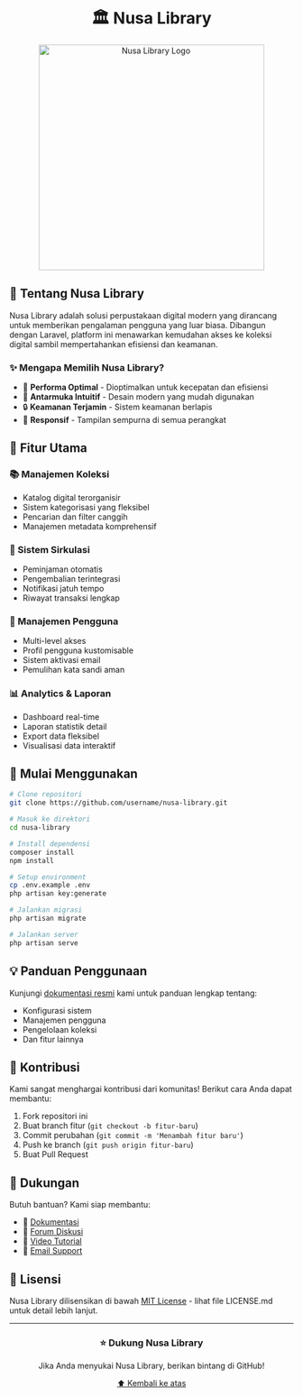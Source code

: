 <div align="center">
  
# 🏛️ Nusa Library

<p align="center">
  <img src="https://files.oaiusercontent.com/file-siMytq6V7xX4Nnf6x2C15MKH?se=2024-11-25T03%3A10%3A50Z&sp=r&sv=2024-08-04&sr=b&rscc=max-age%3D604800%2C%20immutable%2C%20private&rscd=attachment%3B%20filename%3D9a1112ed-0afb-4359-a60f-95da3a07bb21.webp&sig=vQALqxzjNnAost5iRgrw28MI/3QL9o%2BZniij1QT20ac%3D" width="400" alt="Nusa Library Logo">
</p>

</div>

## 🌟 Tentang Nusa Library

Nusa Library adalah solusi perpustakaan digital modern yang dirancang untuk memberikan pengalaman pengguna yang luar biasa. Dibangun dengan Laravel, platform ini menawarkan kemudahan akses ke koleksi digital sambil mempertahankan efisiensi dan keamanan.

### ✨ Mengapa Memilih Nusa Library?

- 🚀 **Performa Optimal** - Dioptimalkan untuk kecepatan dan efisiensi
- 🎯 **Antarmuka Intuitif** - Desain modern yang mudah digunakan
- 🔒 **Keamanan Terjamin** - Sistem keamanan berlapis
- 📱 **Responsif** - Tampilan sempurna di semua perangkat

## 🎯 Fitur Utama

### 📚 Manajemen Koleksi
- Katalog digital terorganisir
- Sistem kategorisasi yang fleksibel
- Pencarian dan filter canggih
- Manajemen metadata komprehensif

### 🔄 Sistem Sirkulasi
- Peminjaman otomatis
- Pengembalian terintegrasi
- Notifikasi jatuh tempo
- Riwayat transaksi lengkap

### 👥 Manajemen Pengguna
- Multi-level akses
- Profil pengguna kustomisable
- Sistem aktivasi email
- Pemulihan kata sandi aman

### 📊 Analytics & Laporan
- Dashboard real-time
- Laporan statistik detail
- Export data fleksibel
- Visualisasi data interaktif

## 🚀 Mulai Menggunakan

```bash
# Clone repositori
git clone https://github.com/username/nusa-library.git

# Masuk ke direktori
cd nusa-library

# Install dependensi
composer install
npm install

# Setup environment
cp .env.example .env
php artisan key:generate

# Jalankan migrasi
php artisan migrate

# Jalankan server
php artisan serve
```

## 💡 Panduan Penggunaan

Kunjungi [dokumentasi resmi](https://example.com/docs) kami untuk panduan lengkap tentang:
- Konfigurasi sistem
- Manajemen pengguna
- Pengelolaan koleksi
- Dan fitur lainnya

## 🤝 Kontribusi

Kami sangat menghargai kontribusi dari komunitas! Berikut cara Anda dapat membantu:

1. Fork repositori ini
2. Buat branch fitur (`git checkout -b fitur-baru`)
3. Commit perubahan (`git commit -m 'Menambah fitur baru'`)
4. Push ke branch (`git push origin fitur-baru`)
5. Buat Pull Request

## 📢 Dukungan

Butuh bantuan? Kami siap membantu:

- 📖 [Dokumentasi](https://example.com/docs)
- 💬 [Forum Diskusi](https://example.com/forum)
- 🎥 [Video Tutorial](https://example.com/tutorials)
- 📧 [Email Support](mailto:support@example.com)

## 📄 Lisensi

Nusa Library dilisensikan di bawah [MIT License](LICENSE.md) - lihat file LICENSE.md untuk detail lebih lanjut.

---

<div align="center">

### ⭐ Dukung Nusa Library

Jika Anda menyukai Nusa Library, berikan bintang di GitHub!

[⬆ Kembali ke atas](#-nusa-library)

</div>

